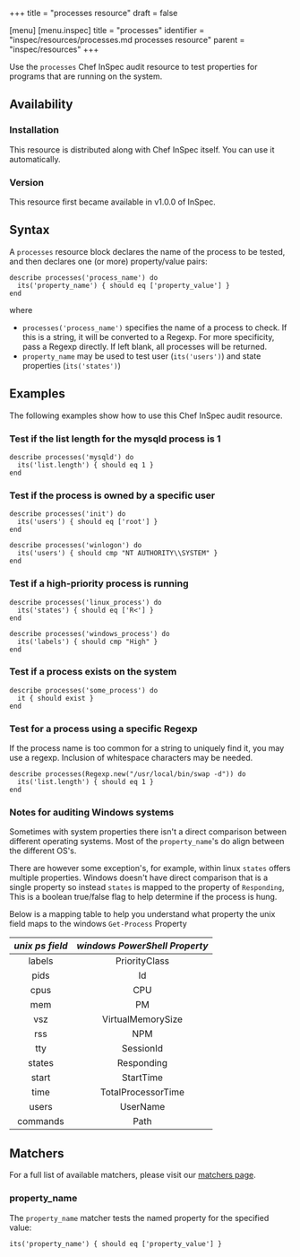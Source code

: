 +++
title = "processes resource"
draft = false

[menu]
  [menu.inspec]
    title = "processes"
    identifier = "inspec/resources/processes.md processes resource"
    parent = "inspec/resources"
+++


Use the `processes` Chef InSpec audit resource to test properties for programs that are running on the system.


## Availability

### Installation

This resource is distributed along with Chef InSpec itself. You can use it automatically.

### Version

This resource first became available in v1.0.0 of InSpec.

## Syntax

A `processes` resource block declares the name of the process to be tested, and then declares one (or more) property/value pairs:

    describe processes('process_name') do
      its('property_name') { should eq ['property_value'] }
    end

where

* `processes('process_name')` specifies the name of a process to check. If this is a string, it will be converted to a Regexp. For more specificity, pass a Regexp directly. If left blank, all processes will be returned.
* `property_name` may be used to test user (`its('users')`) and state properties (`its('states')`)


## Examples

The following examples show how to use this Chef InSpec audit resource.

### Test if the list length for the mysqld process is 1

    describe processes('mysqld') do
      its('list.length') { should eq 1 }
    end

### Test if the process is owned by a specific user

    describe processes('init') do
      its('users') { should eq ['root'] }
    end

    describe processes('winlogon') do
      its('users') { should cmp "NT AUTHORITY\\SYSTEM" }
    end


### Test if a high-priority process is running

    describe processes('linux_process') do
      its('states') { should eq ['R<'] }
    end

    describe processes('windows_process') do
      its('labels') { should cmp "High" }
    end

### Test if a process exists on the system

    describe processes('some_process') do
      it { should exist }
    end

### Test for a process using a specific Regexp

If the process name is too common for a string to uniquely find it,
you may use a regexp. Inclusion of whitespace characters may be
needed.

    describe processes(Regexp.new("/usr/local/bin/swap -d")) do
      its('list.length') { should eq 1 }
    end

### Notes for auditing Windows systems

Sometimes with system properties there isn't a direct comparison between different operating systems.
Most of the `property_name`'s do align between the different OS's.

There are however some exception's, for example, within linux `states` offers multiple properties.
Windows doesn't have direct comparison that is a single property so instead `states` is mapped to the property of `Responding`, This is a boolean true/false flag to help determine if the process is hung.

Below is a mapping table to help you understand what property the unix field maps to the windows `Get-Process` Property

| *unix ps field* | *windows PowerShell Property* |
|:---------------:|:-----------------------------:|
|labels           |PriorityClass|
|pids             |Id|
|cpus             |CPU|
|mem              |PM|
|vsz              |VirtualMemorySize|
|rss              |NPM|
|tty              |SessionId|
|states           |Responding|
|start            |StartTime|
|time             |TotalProcessorTime|
|users            |UserName|
|commands         |Path|


## Matchers

For a full list of available matchers, please visit our [matchers page](https://www.inspec.io/docs/reference/matchers/).

### property_name

The `property_name` matcher tests the named property for the specified value:

    its('property_name') { should eq ['property_value'] }
